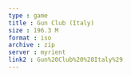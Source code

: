 ```yaml
---
type : game
title : Gun Club (Italy)
size : 196.3 M
format : iso
archive : zip
server : myrient
link2 : Gun%20Club%20%28Italy%29
---
```

